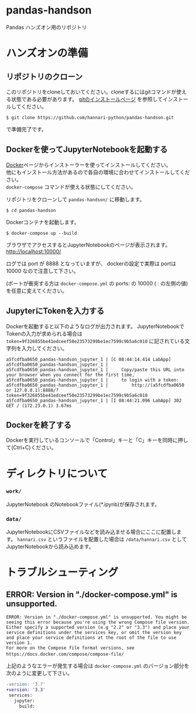 # pandas-handson
Pandas ハンズオン用のリポジトリ

# ハンズオンの準備

## リポジトリのクローン

このリポジトリをcloneしておいてください。cloneするにはgitコマンドが使える状態である必要があります。
[gitのインストールページ](https://git-scm.com/book/ja/v1/%E4%BD%BF%E3%81%84%E5%A7%8B%E3%82%81%E3%82%8B-Git%E3%81%AE%E3%82%A4%E3%83%B3%E3%82%B9%E3%83%88%E3%83%BC%E3%83%AB#Mac%E3%81%AB%E3%82%A4%E3%83%B3%E3%82%B9%E3%83%88%E3%83%BC%E3%83%AB) を参照してインストールしてください。  
  
```
$ git clone https://github.com/hannari-python/pandas-handson.git
```

で準備完了です。

## Dockerを使ってJupyterNotebookを起動する

[Docker](https://www.docker.com/get-started)ページからインストーラーを使ってインストールしてください。  
他にもインストール方法があるので各自の環境に合わせてインストールしてください。  
`docker-compose` コマンドが使える状態にしてください。

リポジトリをクローンして `pandas-handson/` に移動します。

```
$ cd pandas-handson
```

Dockerコンテナを起動します。

```
$ docker-compose up --build
```

ブラウザでアクセスするとJupyterNotebookのページが表示されます。
[http://localhost:10000/](http://localhost:10000/)

ログでは port が 8888 となっていますが、 dockerの設定で実際は portは 10000 なので注意して下さい。

(ポートが衝突する方は `docker-compose.yml` の ports: の 10000 ( : の左側の値) を任意に変えてください。

## JupyterにTokenを入力する

Dockerを起動すると以下のようなログが出力されます。
JupyterNotebookでTokenの入力が求められる場合は `token=9f326855be41edceef50e23573299be1ec7599c9b5a6c010` に記されている文字列を入力してください。

```
a5fcdfba0650_pandas-handson_jupyter_1 | [C 08:44:14.414 LabApp]
a5fcdfba0650_pandas-handson_jupyter_1 |
a5fcdfba0650_pandas-handson_jupyter_1 |     Copy/paste this URL into your browser when you connect for the first time,
a5fcdfba0650_pandas-handson_jupyter_1 |     to login with a token:
a5fcdfba0650_pandas-handson_jupyter_1 |         http://(a5fcdfba0650 or 127.0.0.1):8888/?token=9f326855be41edceef50e23573299be1ec7599c9b5a6c010
a5fcdfba0650_pandas-handson_jupyter_1 | [I 08:44:21.096 LabApp] 302 GET / (172.23.0.1) 3.67ms
```


## Dockerを終了する

Dockerを実行しているコンソールで「Control」キーと「C」キーを同時に押して(Ctrl+C)ください。


# ディレクトリについて

### `work/`

JupyterNotebook のNotebookファイル(*.ipynb)が保存されます。

### `data/`

JupyterNotebookにCSVファイルなどを読み込ませる場合にここに配置します。
`hannari.csv` というファイルを配置した場合は `/data/hannari.csv` としてJupyterNotebookから読み込めます。


# トラブルシューティング

## ERROR: Version in "./docker-compose.yml" is unsupported.

```
ERROR: Version in "./docker-compose.yml" is unsupported. You might be seeing this error because you're using the wrong Compose file version. Either specify a supported version (e.g "2.2" or "3.3") and place your service definitions under the services key, or omit the version key and place your service definitions at the root of the file to use version 1.
For more on the Compose file format versions, see https://docs.docker.com/compose/compose-file/　
```

上記のようなエラーが発生する場合は `docker-compose.yml` のバージョン部分を次のように変更して下さい。

```diff
-version: '3.7'
+version: '3.3'
 services:
   jupyter:
     build:
```

